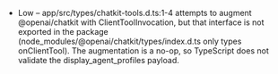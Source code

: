 - Low – app/src/types/chatkit-tools.d.ts:1-4 attempts to augment @openai/chatkit with ClientToolInvocation, but that
interface is not exported in the package (node_modules/@openai/chatkit/types/index.d.ts only types onClientTool). The
augmentation is a no-op, so TypeScript does not validate the display_agent_profiles payload.
